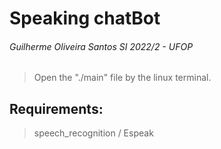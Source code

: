 # Speaking chatBot
###### Guilherme Oliveira Santos SI 2022/2 - UFOP

> Open the "./main" file by the linux terminal.


## Requirements:

> speech_recognition /
> Espeak
